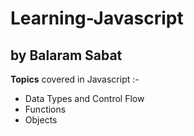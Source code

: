 # Learning-Javascript 
**by Balaram Sabat**
---
**Topics** covered in Javascript :-
- Data Types and Control Flow
- Functions
- Objects
